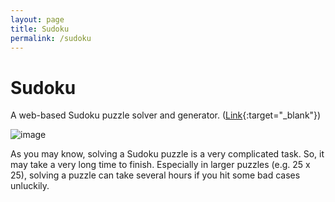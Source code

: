 ```yaml
---
layout: page
title: Sudoku
permalink: /sudoku
---
```


# Sudoku
A web-based Sudoku puzzle solver and generator. ([Link](https://quicksilver-public.s3.ap-east-1.amazonaws.com/sudoku/index.html){:target="_blank"})

![image](https://github.com/user-attachments/assets/24c483cb-d230-4e99-9fbe-3ab67015a9a4)

As you may know, solving a Sudoku puzzle is a very complicated task. So, it may take a very long time to finish. Especially in larger puzzles (e.g. 25 x 25), solving a puzzle can take several hours if you hit some bad cases unluckily.
